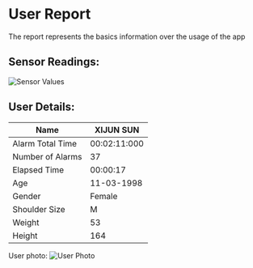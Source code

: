 # User Report
The report represents the basics information over the usage of the app
## Sensor Readings:
![Sensor Values](C:\Users\icadmin\user_ui\gui/data/img/graphs/graph_20240828162038_2.png)
## User Details:
| Name | XIJUN  SUN |
| --- | --- |
| Alarm Total Time | 00:02:11:000 |
| Number of Alarms | 37 |
| Elapsed Time | 00:00:17 |
| Age | 11-03-1998 |
| Gender | Female |
| Shoulder Size | M |
| Weight | 53 |
| Height | 164 |
User photo:
![User Photo]()
